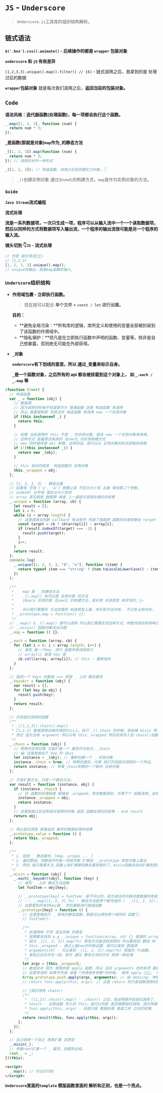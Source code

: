 # `JS` - `Underscore`

> `Underscore.js`工具库的组织结构解析。

## 链式语法

**`$('.box').css().animate()` - 后续操作的都是 `wrapper` 包装对象**

**`underscore` 和 `jQ` 有些差异**

`[1,2,3,3].unique().map().filter() // [6]` - 链式调用之后，我拿到的是 处理过后的数据

**`wrapper`包装对象** 就是每次我们调用之后，**返回当前的包装对象。**

## `Code`

**语法风格：迭代器函数(处理函数)，每一项都会执行这个函数。**

```js
_.map([1, 2, 3], function (num) {
  return num * 3;
});
```

**`_`是函数(那就是对象)`map`作为`_`的静态方法**

```js
_([1, 2, 3]).map(function (num) {
  return num * 3;
}); // 调用的另外一种形式
```

```js
_([1, 2, 3]); // 构造函数，调用之后会创建实力对象。👇
```

> `_()`创建实例对象 通过`无new化`的构建方式，`map`是作为实例对象的方法。

### `Guide`

**`Java Stream`流式编程**

**流式处理**

**流是一系列数据项，一次只生成一项，程序可以从输入流中一个一个读取数据项，然后以同样的方式将数据项写入输出流，一个程序的输出流很可能是另一个程序的输入流。**

**镜头切到 👇`JS` - 流式处理**

```js
// 也是 链式语法🍓🍓🍓~
// [1,2,3]
[1, 2, 3, 3].unique().map();
// unique的输出，就是map函数的输入。
```

### `Underscore`组织结构

- **作用域包裹 - 立即执行函数。**

  > 现在就可以配合 **单个文件 + `const / let` 进行设置。**

  **目的：**

  - **避免全局污染：**所有库的逻辑，库所定义和使用的变量全部被封装到了该函数的作用域中。
  - **隐私保护：**但凡是在立即执行函数中声明的函数、变量等，除非是自己想暴露，否则绝无可能在外部获得。

- **`_`对象**

  **`underscore`有下划线的意思，所以 通过`_`变量来标示自身。**

  **`_`是一个函数对象，之后所有的 api 都会被挂载到这个对象上， 如 `_.each / _.map` 等**

```js
(function (root) {
  // 构造函数
  var _ = function (obj) {
    // 数据源
    // 因为调用的时候不知道是作为 普通函数 还是 构造函数 来调用
    // 所以 需要强制来 将其当作 构造函数 来调用 new 一个实例对象
    if (this instanceof _) {
      return this;
    }

    // 如果 当前调用的 this 不是 _ 的实例对象，就会 new 一个实例对象来使用。
    // 这种方式 是最简洁有效的 无new化 的实例构建方式
    // new 的时候传递 obj 参数，这样的话，就可以以 实例对象的形式获取到参数
    if (!(this instanceof _)) {
      return new _(obj);
    }

    // this 指向的就是 _构造函数的 实例对象
    this._wrapped = obj;
  };

  // [1, 2, 3, 3] - 数组去重
  // 如果有 字母 ['a', 'A'] 想要让其 不区分大小写 去重 增加第二个参数。
  // indexOf 对字母 是区分大小写的
  // array 其实就是 数据源 或者 上一道链式调用处理后的结果
  _.unique = function (array, cb) {
    let result = [];
    let i = 0;
    while (i < array.length) {
      // 这里我就去判断 callback 有没有传 传递了我就把 函数的处理结果给 target
      const target = cb ? cb(array[i]) : array[i];
      if (result.indexOf(target) === -1) {
        result.push(target);
      }
      i++;
    }
    return result;
  };
  console.log(
    _.unique([1, 2, 3, 3, "A", "a"], function (item) {
      return typeof item === "string" ? item.toLocaleLowerCase() : item;
    })
  );

  /**
   *	map 是 _ 的静态方法
   *	_().map() 有可以是 实例对象 的方法
   *	jQuery 实现的是 无new化 的构建方法，是利用 共享原型 来实现的。🍓~
   *
   *	所以我们需要将 方法挂载到 构造原型上面，来实现方法共用， 不过多占用内存。
   * _.prototype.map = function() {};
   */
  // _.map() & _().map() 都可以调用 所以我们需要实现这种方式，参数传递也有两种方式
  // _.mixin() 函数将解决该问题
  _.map = function () {};

  _.each = function (array, cb) {
    for (let i = 0; i < array.length; i++) {
      // 拿到_每一个key，进行 函数传参调用执行
      // array[i] 就是 key 值
      cb.call(array, array[i]); // this - 重新指向
    }
  };

  // 返回一个 keys 的数组 <=> 获取 _ 上的 静态属性
  _.keysArr = function (obj) {
    var result = [];
    for (let key in obj) {
      result.push(key);
    }
    return result;
  };

  // 开启链式调用的函数
  /**
   * _([1,2,3]).chain().map()
   * [1,2,3] 数据源就会被存储到this上，执行 _().chain 的时候，就会被 mixin 带入到原型上
   * 然后 因为没有 argument 所以只有 this._wrapped 然后将其传入到 chain()函数中 就是 形参obj
   */
  _.chain = function (obj) {
    // 特殊的实例对象 只是扩展一个 属性作为标示，_chain
    // 😂 这里就类似于 Vue 的 $bus
    let instance = _(obj); // 重新创建一个 _ 实例对象
    instance._chain = true; // 特殊的属性，代表 我们开启链式调用的一个凭证。
    return instance; // 带着_chain参数的一个新的 实例对象
  };

  // 不是扩展方法，只是一个静态方法。
  var result = function (instance, obj) {
    if (instance._chain) {
      // 将 函数的处理结果 赋值给 _wrapped，修改数据源后，方便下个 函数调用。这样就可以进行 链式调用。
      instance._wrapped = obj;
      return instance;
    }
    // 这里就是之后没有链式调用的时候 返回 函数处理后的结果 - end result
    return obj;
  };

  // 停止链式调用 直接返回 最终的数据处理的结果
  _.prototype.value = function () {
    return this._wrapped;
  };

  /**
   * 1. 找到 _ 静态属性，[map, unique ... ]
   * 2. 遍历数组，将数组中的每一项成员都 扩展到 _.prototype 原型对象上面去
   * 3. 然后 就只需要关注_函数上来扩展哪些静态属性就好了，mixin函数会自动扩展到原型上
   */
  _.mixin = function (obj) {
    _.each(_.keysArr(obj), function (key) {
      // 拿到 _ 上的 静态方法函数
      let funItem = obj[key];

      // _.prototype[key] = funItem; 是不可以的，因为语法的风格导致数据传参是不一致的。
      // --- _.map([1, 2, 3],fn) - 静态方法是两个都传递的 /  _([1, 2, 3]).map(fn) 实例方法是包裹后调用回调函数的
      // 这里拿到所有的key值， 然后重新进行赋值函数
      _.prototype[key] = function () {
        // 这里直接执行 _ 原有的静态函数，那就可以得到两个相同的 函数了。
        // funItem();

        /**
         * 处理两种 不同 语法风格 的类型
         * 就需要去找到 e.g _.unique = function(array, cb) {} 里面的 array & cb
         * 因为 _([1, 2, 3]).map(fn) 原型方式是这样调用的 所以要找到 数组 和 函数。
         * this._wrapped - 通过上面new的时候设置，就可以拿到 数据源
         * arguments[0] - 可以拿到 _([1, 2, 3]).map(fn) 里面的 fn函数。
         * 拿到之后合并在一起，即可 通过 静态方法的方式 来统一做处理
         */
        let args = [this._wrapped];
        // 数组合并 因为 使用的是 apply 函数，所以 会将 arguments 的所有项 都提取出来。
        // 这里考虑到 如果不传递 或者 *传递很多参数*的时候。 使用 apply 🍓🍓🍓。 不是所有的api都只是传递一个 cb 的
        Array.prototype.push.apply(args, arguments); // 😱 amazing~ 神奇~🍓
        // return func.apply(this, args); // 这里 return 的只是函数调用的结果 不是一个_对象 所以 目前不能链式调用

        // 🍓链式调用 chain()
        /**
         * _([1,2]).chain().map() - .chain() 之后，就说明要开启链式调用了。
         * result - 这里函数 传入的 this，就可以判断 是否需要链式调用，因为带着 _chain 标示了
         * func.apply(this, args) - 也就只是 数据处理 某道工序 之后的结果。
         */
        return result(this, func.apply(this, args));
      };
    });
  };

  // 自己调用一下自己 用来扩展 该原型
  _.mixin(_);
  // 参数root扩展一个 _ 属性，挂载到全局。
  root._ = _;
})(this);
```

```html
<script>
  _.map(); // 可以打印到
</script>
```

**`Underscore`里面的`template` 模版函数里面的 解析和正则，也是一个亮点。**
